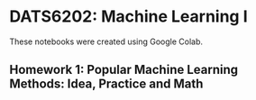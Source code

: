 # DATS6202: Machine Learning I

These notebooks were created using Google Colab.

## Homework 1: Popular Machine Learning Methods: Idea, Practice and Math

